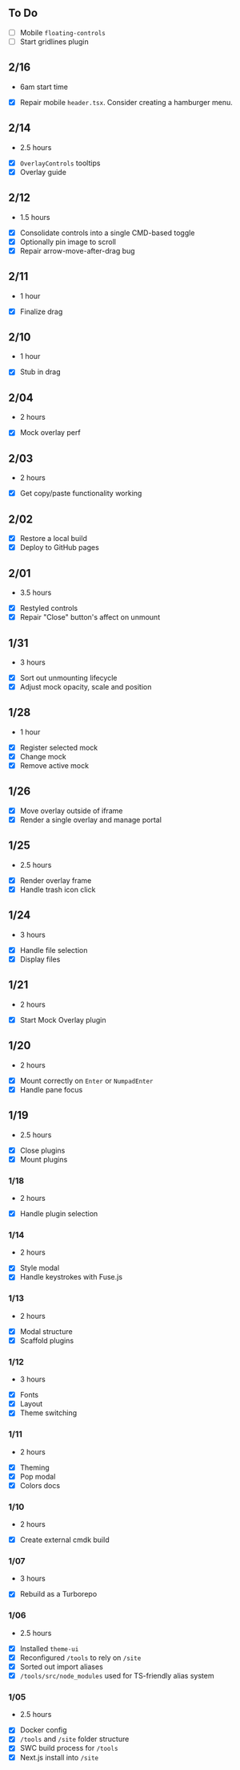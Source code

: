 ## To Do

- [ ] Mobile `floating-controls`
- [ ] Start gridlines plugin

## 2/16

- 6am start time
- [x] Repair mobile `header.tsx`. Consider creating a hamburger menu.


## 2/14

- 2.5 hours
- [x] `OverlayControls` tooltips
- [x] Overlay guide

## 2/12

- 1.5 hours
- [x] Consolidate controls into a single CMD-based toggle
- [x] Optionally pin image to scroll
- [x] Repair arrow-move-after-drag bug

## 2/11

- 1 hour
- [x] Finalize drag

## 2/10

- 1 hour
- [x] Stub in drag

## 2/04

- 2 hours
- [x] Mock overlay perf

## 2/03

- 2 hours
- [x] Get copy/paste functionality working

## 2/02

- [x] Restore a local build
- [x] Deploy to GitHub pages

## 2/01

- 3.5 hours
- [x] Restyled controls
- [x] Repair "Close" button's affect on unmount

## 1/31

- 3 hours
- [x] Sort out unmounting lifecycle
- [x] Adjust mock opacity, scale and position

## 1/28

- 1 hour
- [x] Register selected mock
- [x] Change mock
- [x] Remove active mock

## 1/26

- [x] Move overlay outside of iframe
- [x] Render a single overlay and manage portal

## 1/25

- 2.5 hours
- [x] Render overlay frame
- [x] Handle trash icon click

## 1/24

- 3 hours
- [x] Handle file selection
- [x] Display files

## 1/21

- 2 hours
- [x] Start Mock Overlay plugin

## 1/20

- 2 hours
- [x] Mount correctly on `Enter` or `NumpadEnter`
- [x] Handle pane focus

## 1/19

- 2.5 hours
- [x] Close plugins
- [x] Mount plugins

### 1/18

- 2 hours
- [x] Handle plugin selection

### 1/14

- 2 hours
- [x] Style modal
- [x] Handle keystrokes with Fuse.js

### 1/13

- 2 hours
- [x] Modal structure
- [x] Scaffold plugins

### 1/12

- 3 hours
- [x] Fonts
- [x] Layout
- [x] Theme switching

### 1/11

- 2 hours
- [x] Theming
- [x] Pop modal
- [x] Colors docs

### 1/10

- 2 hours
- [x] Create external cmdk build

### 1/07

- 3 hours
- [x] Rebuild as a Turborepo

### 1/06

- 2.5 hours
- [x] Installed `theme-ui`
- [x] Reconfigured `/tools` to rely on `/site`
- [x] Sorted out import aliases
- [x] `/tools/src/node_modules` used for TS-friendly alias system

### 1/05

- 2.5 hours
- [x] Docker config
- [x] `/tools` and `/site` folder structure
- [x] SWC build process for `/tools`
- [x] Next.js install into `/site`
